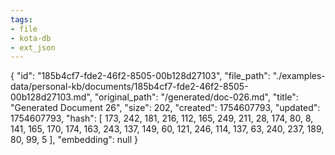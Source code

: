 ```yaml
---
tags:
- file
- kota-db
- ext_json
---
```

{
  "id": "185b4cf7-fde2-46f2-8505-00b128d27103",
  "file_path": "./examples-data/personal-kb/documents/185b4cf7-fde2-46f2-8505-00b128d27103.md",
  "original_path": "/generated/doc-026.md",
  "title": "Generated Document 26",
  "size": 202,
  "created": 1754607793,
  "updated": 1754607793,
  "hash": [
    173,
    242,
    181,
    216,
    112,
    165,
    249,
    211,
    28,
    174,
    80,
    8,
    141,
    165,
    170,
    174,
    163,
    243,
    137,
    149,
    60,
    121,
    246,
    114,
    137,
    63,
    240,
    237,
    189,
    80,
    99,
    5
  ],
  "embedding": null
}